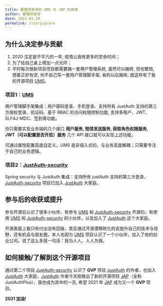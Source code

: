 ```yaml
---
title: 要懂得舍得的 UMS 与 JAP 的故事
author: 要懂得舍得
date: 2021-01-29
permalink: /story/pcore
---
```


## 为什么决定参与贡献

1. 2020 注定是不平凡的一年, 疫情让我有更多的空余时间；
2. 为了给自己身上增加一点光环；
3. 平时每次做新项目项目都需要搞一套用户管理系统, 虽然可以搬砖, 但也繁琐, 想着正好有空, 何不自己写一套用户管理脚手架, 省的以后搬砖; 就这样有了我的开源项目 [UMS](https://gitee.com/pcore/UMS )。

### 项目1：[UMS](https://gitee.com/pcore/UMS )

用户管理脚手架集成：用户密码登录、手机登录、支持所有 JustAuth 支持的第三方授权登录、验证码、基于 RBAC 的访问权限控制功能, 支持多租户、JWT、SLF4J-MDC、签到等功能。

你只需要实现业务端的几个接口 **用户服务, 短信发送服务, 获取角色权限服务, JWT（可以配置是否开启）服务**  几个 API 接口就可以实现上述功能。

可通过属性配置高度自定义，UMS 是非侵入式的，与业务高度解耦；只需要专注于自己的业务逻辑。

### 项目2：[JustAuth-security](https://gitee.com/pcore/just-auth-spring-security-starter )

Spring security 与 JustAuth 集成：支持所有 justAuth 支持的第三方登录，[JustAuth-security](https://gitee.com/pcore/just-auth-spring-security-starter ) 项目已加入 [JustAuth](https://gitee.com/justauth ) 大家庭。

## 参与后的收获或提升

参与开源后认识了很多小伙伴，有参与 [UMS](https://gitee.com/pcore/UMS ) 和 [JustAuth-security](https://gitee.com/pcore/just-auth-spring-security-starter ) 开源的，有使用 [UMS](https://gitee.com/pcore/UMS ) 和 [JustAuth-security](https://gitee.com/pcore/just-auth-spring-security-starter ) 的小伙伴，以及加入了 [JustAuth](https://gitee.com/justauth ) 这个大家庭。

开源表面上看只有付出没有回报，其实通过开源潜移默化的会提升自己的技术与视野，还有机会与朋友圈，本人也因为 [UMS](https://gitee.com/pcore/UMS) 项目认识了一个小伙伴，加入了他的创业公司。说了这么多就一句话：我为人人，人人为我。

## 如何接触/了解到这个开源项目

通过第二个项目 [JustAuth-security](https://gitee.com/pcore/just-auth-spring-security-starter ) 认识了 **GVP** 项目 [JustAuth](https://gitee.com/justauth ) 的作者，也加入 [JustAuth](https://gitee.com/justauth ) 大家庭，[JustAuth](https://gitee.com/justauth ) 作者今天刚推出了新的开源项目 [JAP](https://gitee.com/fujieid/jap)（全称 JustAuthPlus），我也成为其中的一员, 希望 2021 年 [JAP](https://gitee.com/fujieid/jap) 成为又一个 **GVP** 项目。

**2021 加油!**
